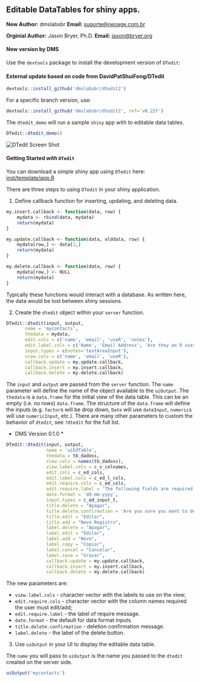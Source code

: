 ## Editable DataTables for shiny apps.

**New Author:** dmslabsbr
**Email:** suporte@neoage.com.br


**Orginial Author:** Jason Bryer, Ph.D.
**Email:** jason@bryer.org


#### New version by DMS
Use the `devtools` package to install the development version of `DTedit`:

#### External update based on code from DavidPatShuiFong/DTedit

```r
devtools::install_github('dmslabsbr/dtedit2')
```

For a specific branch version, use:
```r
devtools::install_github('dmslabsbr/dtedit2', ref='v0.22f')
```

The `dtedit_demo` will run a sample `shiny` app with to editable data tables.

```r
DTedit::dtedit_demo()
```

![DTedit Screen Shot](inst/screens/dtedit_books_edit.png)

#### Getting Started with `DTedit`

You can download a simple shiny app using `DTedit` here: [inst/template/app.R](inst/template/app.R)

There are three steps to using `DTedit` in your shiny application.

1. Define callback function for inserting, updating, and deleting data.

```r
my.insert.callback <- function(data, row) {
	mydata <- rbind(data, mydata)
	return(mydata)
}

my.update.callback <- function(data, olddata, row) {
	mydata[row,] <- data[1,]
	return(mydata)
}

my.delete.callback <- function(data, row) {
	mydata[row,] <- NULL
	return(mydata)
}
```

Typically these functions would interact with a database. As written here, the data would be lost between shiny sessions.

2. Create the `dtedit` object within your `server` function. 

```r
DTedit::dtedit(input, output,
	   name = 'mycontacts',
	   thedata = mydata,
	   edit.cols = c('name', 'email', 'useR', 'notes'),
	   edit.label.cols = c('Name', 'Email Address', 'Are they an R user?', 'Additional notes'),
	   input.types = c(notes='textAreaInput'),
	   view.cols = c('name', 'email', 'useR'),
	   callback.update = my.update.callback,
	   callback.insert = my.insert.callback,
	   callback.delete = my.delete.callback)
```

The `input` and `output` are passed from the `server` function. The `name` parameter will define the name of the object available to the `uiOutput`. The `thedata` is a `data.frame` for the initial view of the data table. This can be an empty (i.e. no rows) `data.frame`. The structure of the `data.frame` will define the inputs (e.g. `factor`s will be drop down, `Date` will use `dateInput`, `numeric`s will use `numericInput`, etc.). There are many other parameters to custom the behavior of `dtedit`, see `?dtedit` for the full list.


* DMS Version 0.1.0 *
```r
DTedit::dtedit(input, output,
               name = 'uiEdTable',
               thedata = tb_dadoss,
               view.cols = names(tb_dadoss),
               view.label.cols = c_v_colnames,
               edit.cols = c_ed_cols,
               edit.label.cols = c_ed_l_cols, 
               edit.require.cols = c_ed_cols,
               edit.require.label = 'The following fields are required: ',
               date.format = 'dd-mm-yyyy',
               input.types = c_ed_input_t,
               title.delete = "Apagar",
               title.delete.confirmation = 'Are you sure you want to delete this record?',
               title.edit = "Editar",
               title.add = "Novo Registro",
               label.delete = "Apagar",
               label.edit = "Editar", 
               label.add = "Novo",
               label.copy = "Copiar",
               label.cancel = "Cancelar",
               label.save = "Gravar",
               callback.update = my.update.callback,
               callback.insert = my.insert.callback,
               callback.delete = my.delete.callback)
```

The new parameters are:
- `view.label.cols` - character vector with the labels to use on the view;
- `edit.require.cols` - character vector with the column names required the user must edit/add;
- `edit.require.label` - the label of require message.
- `date.format` - the default for data format inputs.
- `title.delete.confirmation` - deletion confirmation message.
- `label.delete` - the label of the delete button.


3. Use `uiOutput` in your UI to display the editable data table.

The `name` you will pass to `uiOutput` is the name you passed to the `dtedit` created on the server side.

```r
uiOutput('mycontacts')
```
